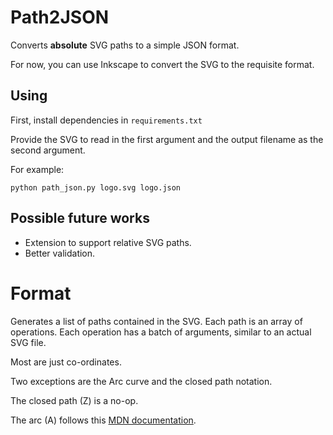 # Path2JSON

Converts **absolute** SVG paths to a simple JSON format.

For now, you can use Inkscape to convert the SVG to the requisite format.

## Using

First, install dependencies in `requirements.txt`

Provide the SVG to read in the first argument and the output filename as the second argument.

For example:

`python path_json.py logo.svg logo.json`

## Possible future works

- Extension to support relative SVG paths.
- Better validation.

# Format

Generates a list of paths contained in the SVG.
Each path is an array of operations.
Each operation has a batch of arguments, similar to an actual SVG file.

Most are just co-ordinates.

Two exceptions are the Arc curve and the closed path notation.

The closed path (Z) is a no-op.

The arc (A) follows this [MDN documentation](https://developer.mozilla.org/en-US/docs/Web/SVG/Attribute/d#elliptical_arc_curve). 
